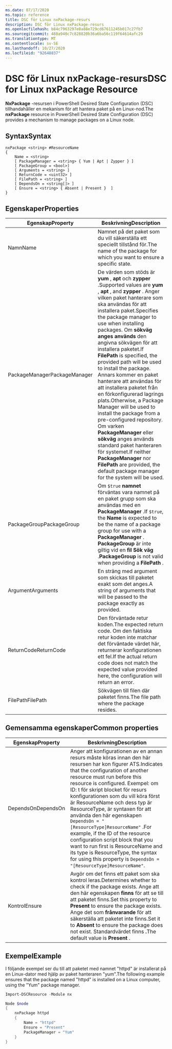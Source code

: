 ```yaml
---
ms.date: 07/17/2020
ms.topic: reference
title: DSC för Linux nxPackage-resurs
description: DSC för Linux nxPackage-resurs
ms.openlocfilehash: b84c7963297e8a88e729cd67611245b017c27fb7
ms.sourcegitcommit: 488a940c7c828820b36a6ba56c119f64614afc29
ms.translationtype: MT
ms.contentlocale: sv-SE
ms.lasthandoff: 10/27/2020
ms.locfileid: "92648837"
---
```

# <a name="dsc-for-linux-nxpackage-resource"></a><span data-ttu-id="13715-103">DSC för Linux nxPackage-resurs</span><span class="sxs-lookup"><span data-stu-id="13715-103">DSC for Linux nxPackage Resource</span></span>

<span data-ttu-id="13715-104">**NxPackage** -resursen i PowerShell Desired State Configuration (DSC) tillhandahåller en mekanism för att hantera paket på en Linux-nod.</span><span class="sxs-lookup"><span data-stu-id="13715-104">The **nxPackage** resource in PowerShell Desired State Configuration (DSC) provides a mechanism to manage packages on a Linux node.</span></span>

## <a name="syntax"></a><span data-ttu-id="13715-105">Syntax</span><span class="sxs-lookup"><span data-stu-id="13715-105">Syntax</span></span>

```Syntax
nxPackage <string> #ResourceName
{
    Name = <string>
    [ PackageManager = <string> { Yum | Apt | Zypper } ]
    [ PackageGroup = <bool>]
    [ Arguments = <string> ]
    [ ReturnCode = <uint32> ]
    [ FilePath = <string> ]
    [ DependsOn = <string[]> ]
    [ Ensure = <string> { Absent | Present }  ]
}
```

## <a name="properties"></a><span data-ttu-id="13715-106">Egenskaper</span><span class="sxs-lookup"><span data-stu-id="13715-106">Properties</span></span>

|<span data-ttu-id="13715-107">Egenskap</span><span class="sxs-lookup"><span data-stu-id="13715-107">Property</span></span> |<span data-ttu-id="13715-108">Beskrivning</span><span class="sxs-lookup"><span data-stu-id="13715-108">Description</span></span> |
|---|---|
|<span data-ttu-id="13715-109">Namn</span><span class="sxs-lookup"><span data-stu-id="13715-109">Name</span></span> |<span data-ttu-id="13715-110">Namnet på det paket som du vill säkerställa ett speciellt tillstånd för.</span><span class="sxs-lookup"><span data-stu-id="13715-110">The name of the package for which you want to ensure a specific state.</span></span> |
|<span data-ttu-id="13715-111">PackageManager</span><span class="sxs-lookup"><span data-stu-id="13715-111">PackageManager</span></span> |<span data-ttu-id="13715-112">De värden som stöds är **yum** , **apt** och **zypper** .</span><span class="sxs-lookup"><span data-stu-id="13715-112">Supported values are **yum** , **apt** , and **zypper** .</span></span> <span data-ttu-id="13715-113">Anger vilken paket hanterare som ska användas för att installera paket.</span><span class="sxs-lookup"><span data-stu-id="13715-113">Specifies the package manager to use when installing packages.</span></span> <span data-ttu-id="13715-114">Om **sökväg anges används** den angivna sökvägen för att installera paketet.</span><span class="sxs-lookup"><span data-stu-id="13715-114">If **FilePath** is specified, the provided path will be used to install the package.</span></span> <span data-ttu-id="13715-115">Annars kommer en paket hanterare att användas för att installera paketet från en förkonfigurerad lagrings plats.</span><span class="sxs-lookup"><span data-stu-id="13715-115">Otherwise, a Package Manager will be used to install the package from a pre-configured repository.</span></span> <span data-ttu-id="13715-116">Om varken **PackageManager** eller **sökväg** anges används standard paket hanteraren för systemet.</span><span class="sxs-lookup"><span data-stu-id="13715-116">If neither **PackageManager** nor **FilePath** are provided, the default package manager for the system will be used.</span></span> |
|<span data-ttu-id="13715-117">PackageGroup</span><span class="sxs-lookup"><span data-stu-id="13715-117">PackageGroup</span></span> |<span data-ttu-id="13715-118">Om `$true` **namnet** förväntas vara namnet på en paket grupp som ska användas med en **PackageManager** .</span><span class="sxs-lookup"><span data-stu-id="13715-118">If `$true`, the **Name** is expected to be the name of a package group for use with a **PackageManager** .</span></span> <span data-ttu-id="13715-119">**PackageGroup** är inte giltig vid en **fil Sök väg** .</span><span class="sxs-lookup"><span data-stu-id="13715-119">**PackageGroup** is not valid when providing a **FilePath** .</span></span> |
|<span data-ttu-id="13715-120">Argument</span><span class="sxs-lookup"><span data-stu-id="13715-120">Arguments</span></span> |<span data-ttu-id="13715-121">En sträng med argument som skickas till paketet exakt som det anges.</span><span class="sxs-lookup"><span data-stu-id="13715-121">A string of arguments that will be passed to the package exactly as provided.</span></span> |
|<span data-ttu-id="13715-122">ReturnCode</span><span class="sxs-lookup"><span data-stu-id="13715-122">ReturnCode</span></span> |<span data-ttu-id="13715-123">Den förväntade retur koden.</span><span class="sxs-lookup"><span data-stu-id="13715-123">The expected return code.</span></span> <span data-ttu-id="13715-124">Om den faktiska retur koden inte matchar det förväntade värdet här, returnerar konfigurationen ett fel.</span><span class="sxs-lookup"><span data-stu-id="13715-124">If the actual return code does not match the expected value provided here, the configuration will return an error.</span></span> |
|<span data-ttu-id="13715-125">FilePath</span><span class="sxs-lookup"><span data-stu-id="13715-125">FilePath</span></span> |<span data-ttu-id="13715-126">Sökvägen till filen där paketet finns.</span><span class="sxs-lookup"><span data-stu-id="13715-126">The file path where the package resides.</span></span> |

## <a name="common-properties"></a><span data-ttu-id="13715-127">Gemensamma egenskaper</span><span class="sxs-lookup"><span data-stu-id="13715-127">Common properties</span></span>

|<span data-ttu-id="13715-128">Egenskap</span><span class="sxs-lookup"><span data-stu-id="13715-128">Property</span></span> |<span data-ttu-id="13715-129">Beskrivning</span><span class="sxs-lookup"><span data-stu-id="13715-129">Description</span></span> |
|---|---|
|<span data-ttu-id="13715-130">DependsOn</span><span class="sxs-lookup"><span data-stu-id="13715-130">DependsOn</span></span> |<span data-ttu-id="13715-131">Anger att konfigurationen av en annan resurs måste köras innan den här resursen har kon figurer ATS.</span><span class="sxs-lookup"><span data-stu-id="13715-131">Indicates that the configuration of another resource must run before this resource is configured.</span></span> <span data-ttu-id="13715-132">Exempel: om ID: t för skript blocket för resurs konfigurationen som du vill köra först är ResourceName och dess typ är ResourceType, är syntaxen för att använda den här egenskapen `DependsOn = "[ResourceType]ResourceName"` .</span><span class="sxs-lookup"><span data-stu-id="13715-132">For example, if the ID of the resource configuration script block that you want to run first is ResourceName and its type is ResourceType, the syntax for using this property is `DependsOn = "[ResourceType]ResourceName"`.</span></span> |
|<span data-ttu-id="13715-133">Kontrol</span><span class="sxs-lookup"><span data-stu-id="13715-133">Ensure</span></span> |<span data-ttu-id="13715-134">Avgör om det finns ett paket som ska kontrol leras.</span><span class="sxs-lookup"><span data-stu-id="13715-134">Determines whether to check if the package exists.</span></span> <span data-ttu-id="13715-135">Ange att den här egenskapen **finns** för att se till att paketet finns.</span><span class="sxs-lookup"><span data-stu-id="13715-135">Set this property to **Present** to ensure the package exists.</span></span> <span data-ttu-id="13715-136">Ange det som **frånvarande** för att säkerställa att paketet inte finns.</span><span class="sxs-lookup"><span data-stu-id="13715-136">Set it to **Absent** to ensure the package does not exist.</span></span> <span data-ttu-id="13715-137">Standardvärdet finns **.**</span><span class="sxs-lookup"><span data-stu-id="13715-137">The default value is **Present** .</span></span> |

## <a name="example"></a><span data-ttu-id="13715-138">Exempel</span><span class="sxs-lookup"><span data-stu-id="13715-138">Example</span></span>

<span data-ttu-id="13715-139">I följande exempel ser du till att paketet med namnet "httpd" är installerat på en Linux-dator med hjälp av paket hanteraren "yum".</span><span class="sxs-lookup"><span data-stu-id="13715-139">The following example ensures that the package named "httpd" is installed on a Linux computer, using the "Yum" package manager.</span></span>

```powershell
Import-DSCResource -Module nx

Node $node
{
    nxPackage httpd
    {
        Name = "httpd"
        Ensure = "Present"
        PackageManager = "Yum"
    }
}
```
